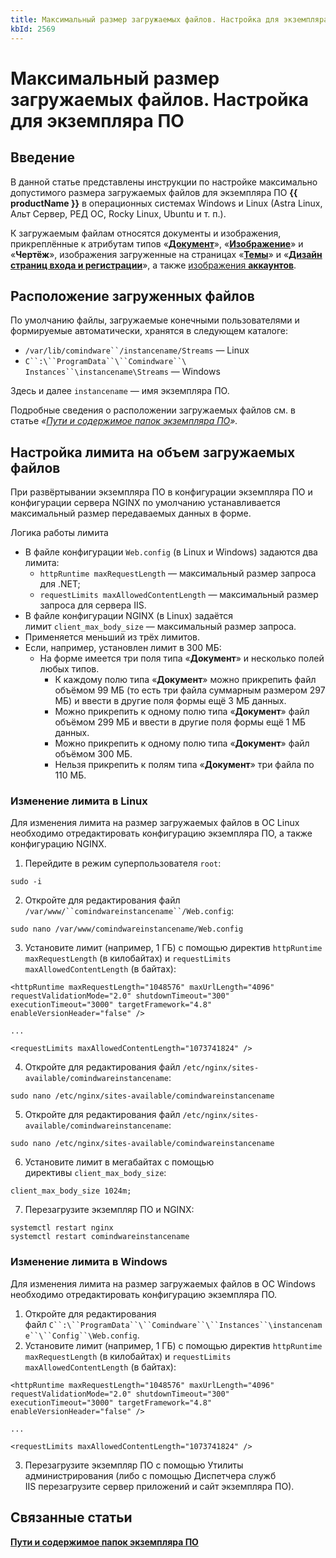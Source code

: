 ```yaml
---
title: Максимальный размер загружаемых файлов. Настройка для экземпляра ПО
kbId: 2569
---
```


# Максимальный размер загружаемых файлов. Настройка для экземпляра ПО

## Введение

В данной статье представлены инструкции по настройке максимально допустимого размера загружаемых файлов для экземпляра ПО **{{ productName }}** в операционных системах Windows и Linux (Astra Linux, Альт Сервер, РЕД ОС, Rocky Linux, Ubuntu и т. п.).

К загружаемым файлам относятся документы и изображения, прикреплённые к атрибутам типов «[**Документ**](https://kb.comindware.ru/article.php?id=2241)», «[**Изображение**](https://kb.comindware.ru/article.php?id=2253)» и «**Чертёж**», изображения загруженные на страницах «[**Темы**](https://kb.comindware.ru/article.php?id=2199)» и «[**Дизайн страниц входа и регистрации**](https://kb.comindware.ru/article.php?id=2198)», а также  [изображения **аккаунтов**](https://kb.comindware.ru/article.php?id=2194#mcetoc_1gjrh0knp6).

## Расположение загруженных файлов

По умолчанию файлы, загружаемые конечными пользователями и формируемые автоматически, хранятся в следующем каталоге:

- `/var/lib/comindware``/instancename/Streams` — Linux
- `C``:\``ProgramData``\``Comindware``\`  `Instances``\instancename\Streams` — Windows

Здесь и далее `instancename` — имя экземпляра ПО.

Подробные сведения о расположении загружаемых файлов см. в статье *«[Пути и содержимое папок экземпляра ПО](https://kb.comindware.ru/article.php?id=2502)».*

## Настройка лимита на объем загружаемых файлов

При развёртывании экземпляра ПО в конфигурации экземпляра ПО и конфигурации сервера NGINX по умолчанию устанавливается максимальный размер передаваемых данных в форме.

Логика работы лимита

- В файле конфигурации `Web.config` (в Linux и Windows) задаются два лимита:
	- `httpRuntime maxRequestLength` — максимальный размер запроса для .NET;
	- `requestLimits maxAllowedContentLength` — максимальный размер запроса для сервера IIS.
- В файле конфигурации NGINX (в Linux) задаётся лимит `client_max_body_size` — максимальный размер запроса.
- Применяется меньший из трёх лимитов.
- Если, например, установлен лимит в 300 МБ:
	- На форме имеется три поля типа «**Документ**» и несколько полей любых типов.
		- К каждому полю типа «**Документ**» можно прикрепить файл объёмом 99 МБ (то есть три файла суммарным размером 297 МБ) и ввести в другие поля формы ещё 3 МБ данных.
		- Можно прикрепить к одному полю типа «**Документ**» файл объёмом 299 МБ и ввести в другие поля формы ещё 1 МБ данных.
		- Можно прикрепить к одному полю типа «**Документ**» файл объёмом 300 МБ.
		- Нельзя прикрепить к полям типа «**Документ**» три файла по 110 МБ.

### Изменение лимита в Linux

Для изменения лимита на размер загружаемых файлов в ОС Linux необходимо отредактировать конфигурацию экземпляра ПО, а также конфигурацию NGINX.

1. Перейдите в режим суперпользователя `root`: 


```
sudo -i
```
2. Откройте для редактирования файл `/var/www/``comindwareinstancename``/Web.config`: 


```
sudo nano /var/www/comindwareinstancename/Web.config
```
3. Установите лимит (например, 1 ГБ) с помощью директив `httpRuntime maxRequestLength` (в килобайтах) и `requestLimits maxAllowedContentLength` (в байтах):

```
<httpRuntime maxRequestLength="1048576" maxUrlLength="4096" requestValidationMode="2.0" shutdownTimeout="300" executionTimeout="3000" targetFramework="4.8" enableVersionHeader="false" />

...

<requestLimits maxAllowedContentLength="1073741824" />       
```
4. Откройте для редактирования файл `/etc/nginx/sites-available/comindwareinstancename`:


```
sudo nano /etc/nginx/sites-available/comindwareinstancename
```
5. Откройте для редактирования файл `/etc/nginx/sites-available/comindwareinstancename`:


```
sudo nano /etc/nginx/sites-available/comindwareinstancename
```
6. Установите лимит в мегабайтах с помощью директивы `client_max_body_size`:

```
client_max_body_size 1024m;
```
7. Перезагрузите экземпляр ПО и NGINX:

```
systemctl restart nginx  
systemctl restart comindwareinstancename
```

### Изменение лимита в Windows

Для изменения лимита на размер загружаемых файлов в ОС Windows необходимо отредактировать конфигурацию экземпляра ПО.

1. Откройте для редактирования файл `C``:\``ProgramData``\``Comindware``\``Instances``\instancename``\``Config``\Web.config`.
2. Установите лимит (например, 1 ГБ) с помощью директив `httpRuntime maxRequestLength` (в килобайтах) и `requestLimits maxAllowedContentLength` (в байтах):

```
<httpRuntime maxRequestLength="1048576" maxUrlLength="4096" requestValidationMode="2.0" shutdownTimeout="300" executionTimeout="3000" targetFramework="4.8" enableVersionHeader="false" />

...

<requestLimits maxAllowedContentLength="1073741824" />
```
3. Перезагрузите экземпляр ПО с помощью Утилиты администрирования (либо с помощью Диспетчера служб IIS перезагрузите сервер приложений и сайт экземпляра ПО).

## Связанные статьи

**[Пути и содержимое папок экземпляра ПО](https://kb.comindware.ru/article.php?id=2502)**



